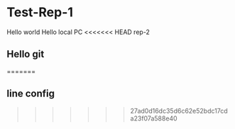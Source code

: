 # Test-Rep-1

Hello world
Hello local PC
<<<<<<< HEAD
rep-2

## Hello git
=======

## line config
>>>>>>> 27ad0d16dc35d6c62e52bdc17cda23f07a588e40
